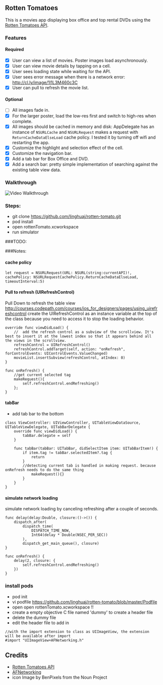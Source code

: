 ## Rotten Tomatoes

This is a movies app displaying box office and top rental DVDs using the [Rotten Tomatoes API](http://developer.rottentomatoes.com/docs/read/JSON).


### Features

#### Required

- [x] User can view a list of movies. Poster images load asynchronously.
- [x] User can view movie details by tapping on a cell.
- [x] User sees loading state while waiting for the API.
- [x] User sees error message when there is a network error: http://cl.ly/image/1l1L3M460c3C
- [x] User can pull to refresh the movie list.

#### Optional

- [ ] All images fade in.
- [x] For the larger poster, load the low-res first and switch to high-res when complete.
- [x] All images should be cached in memory and disk: AppDelegate has an instance of `NSURLCache` and `NSURLRequest` makes a request with `ReturnCacheDataElseLoad` cache policy. I tested it by turning off wifi and restarting the app.
- [x] Customize the highlight and selection effect of the cell.
- [x] Customize the navigation bar.
- [x] Add a tab bar for Box Office and DVD.
- [x] Add a search bar: pretty simple implementation of searching against the existing table view data.

### Walkthrough
![Video Walkthrough](http://i.imgur.com/9d4fXIm.gif)

### Steps:
- git clone https://github.com/linghuaj/rotten-tomato.git
- pod install
- open rottenTomato.xcworkspace
- run simulator

###TODO:

###Notes:
#### cache policy
```
let request = NSURLRequest(URL: NSURL(string:currentAPI)!, cachePolicy: NSURLRequestCachePolicy.ReturnCacheDataElseLoad, timeoutInterval:5)
```

#### Pull to refresh (UIRefreshControl)
Pull Down to refresh the table view
http://courses.codepath.com/courses/ios_for_designers/pages/using_uirefreshcontrol
create the UIRefreshControl as an instance variable at the top of the class because you need to access it to stop the loading behavior. 

```
override func viewDidLoad() {
    //  add the refresh control as a subview of the scrollview. It's best to insert it at the lowest index so that it appears behind all the views in the scrollview.
    refreshControl = UIRefreshControl()
    refreshControl.addTarget(self, action: "onRefresh", forControlEvents: UIControlEvents.ValueChanged)
    movieList.insertSubview(refreshControl, atIndex: 0)
}

func onRefresh() {
    //get current selected tag
    makeRequest(){
        self.refreshControl.endRefreshing()
    };
}

```

#### tabBar
- add tab bar to the bottom

```
class ViewController: UIViewController, UITableViewDataSource, UITableViewDelegate, UITabBarDelegate {
	override func viewDidLoad() {
    	tabBar.delegate = self
	}

	func tabBar(tabBar: UITabBar, didSelectItem item: UITabBarItem!) {
		if item.tag != tabBar.selectedItem?.tag {
	    	return
	    }
	    //detecting current tab is handled in making request. because onRefresh needs to do the same thing
	    	makeRequest(){}
	    }
	}
}
```

#### simulate network loading
simulate network loading by canceling refreshing after a couple of seconds.
``` 
func delay(delay:Double, closure:()->()) {
    dispatch_after(
        dispatch_time(
            DISPATCH_TIME_NOW,
            Int64(delay * Double(NSEC_PER_SEC))
        ),
        dispatch_get_main_queue(), closure)
}

func onRefresh() {
    delay(2, closure: {
        self.refreshControl.endRefreshing()
    })
}
```

### install pods
- pod init
- vi podfile https://github.com/linghuaj/rotten-tomato/blob/master/Podfile
- open open rottenTomato.xcworkspace !!
- create a empty objective C file named 'dummy' to create a header file 
- delete the dummy file
- edit the header file to add in 

```
//with the import extension to class as UIImageView, the extension will be available after import
#import "UIImageView+AFNetworking.h"
```



Credits
---------
* [Rotten Tomatoes API](http://developer.rottentomatoes.com/docs/read/JSON)
* [AFNetworking](https://github.com/AFNetworking/AFNetworking)
* icon Image by BenPixels from the Noun Project